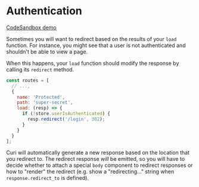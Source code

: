 # Authentication

[CodeSandbox demo](https://codesandbox.io/s/github/pshrmn/curi/tree/master/examples/react/authentication)

Sometimes you will want to redirect based on the results of your `load` function. For instance, you might see that a user is not authenticated and shouldn't be able to view a page.

When this happens, your `load` function should modify the response by calling its `redirect` method.

```js
const routes = [
  // ...,
  {
    name: 'Protected',
    path: 'super-secret',
    load: (resp) => {
      if (!store.userIsAuthenticated) {
        resp.redirect('/login', 302);
      }
    }
  }
];
```

Curi will automatically generate a new response based on the location that you redirect to. The redirect response _will_ be emitted, so you will have to decide whether to attach a special `body` component to redirect responses or how to "render" the redirect (e.g. show a "redirecting..." string when `response.redirect_to` is defined).
